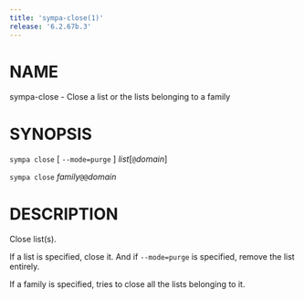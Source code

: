 ```yaml
---
title: 'sympa-close(1)'
release: '6.2.67b.3'
---
```


# NAME

sympa-close - Close a list or the lists belonging to a family

# SYNOPSIS

`sympa close` \[ `--mode=purge` \] _list_\[`@`_domain_\]

`sympa close` _family_`@@`_domain_

# DESCRIPTION

Close list(s).

If a list is specified, close it.
And if `--mode=purge` is specified, remove the list entirely.

If a family is specified, tries to close all the lists belonging to it.
